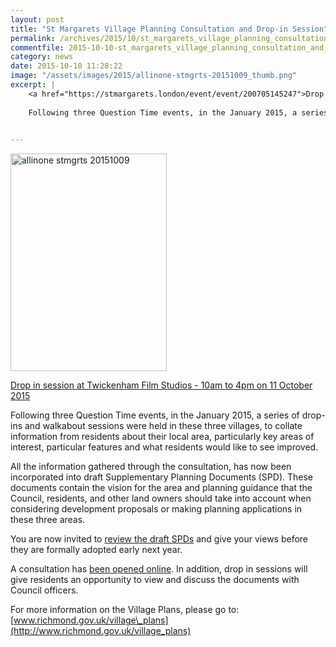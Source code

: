 ```yaml
---
layout: post
title: "St Margarets Village Planning Consultation and Drop-in Session"
permalink: /archives/2015/10/st_margarets_village_planning_consultation_and_dro.html
commentfile: 2015-10-10-st_margarets_village_planning_consultation_and_dro
category: news
date: 2015-10-10 11:28:22
image: "/assets/images/2015/allinone-stmgrts-20151009_thumb.png"
excerpt: |
    <a href="https://stmargarets.london/event/event/200705145247">Drop in session at Twickenham Film Studios - 10am to 4pm on 11 October 2015</a>
    
    Following three Question Time events, in the January 2015, a series of drop-ins and walkabout sessions were held in these three villages, to collate information from residents about their local area, particularly key areas of interest, particular features and what residents would like to see improved.
    

---
```


<a href="/assets/images/2015/allinone-stmgrts-20151009.png" title="See larger version of - allinone stmgrts 20151009"><img src="/assets/images/2015/allinone-stmgrts-20151009_thumb.png" width="250" height="348" alt="allinone stmgrts 20151009" class="photo right" /></a>

[Drop in session at Twickenham Film Studios - 10am to 4pm on 11 October 2015](/event/event/200705145247)

Following three Question Time events, in the January 2015, a series of drop-ins and walkabout sessions were held in these three villages, to collate information from residents about their local area, particularly key areas of interest, particular features and what residents would like to see improved.

All the information gathered through the consultation, has now been incorporated into draft Supplementary Planning Documents (SPD). These documents contain the vision for the area and planning guidance that the Council, residents, and other land owners should take into account when considering development proposals or making planning applications in these three areas.

You are now invited to [review the draft SPDs](https://consultation.richmond.gov.uk/consultation/stmargarets-spd/supporting_documents/St%20Margarets%20SPD_Oct%2015.pdf) and give your views before they are formally adopted early next year.

A consultation has [been opened online](https://consultation.richmond.gov.uk/consultation/stmargarets-spd/consult_view). In addition, drop in sessions will give residents an opportunity to view and discuss the documents with Council officers.

For more information on the Village Plans, please go to: [www.richmond.gov.uk/village\_plans](http://www.richmond.gov.uk/village_plans)
